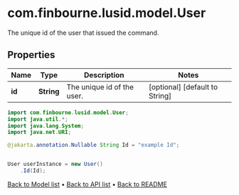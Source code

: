 # com.finbourne.lusid.model.User
The unique id of the user that issued the command.

## Properties

Name | Type | Description | Notes
------------ | ------------- | ------------- | -------------
**id** | **String** | The unique id of the user. | [optional] [default to String]

```java
import com.finbourne.lusid.model.User;
import java.util.*;
import java.lang.System;
import java.net.URI;

@jakarta.annotation.Nullable String Id = "example Id";


User userInstance = new User()
    .Id(Id);
```


[Back to Model list](../README.md#documentation-for-models) &#8226; [Back to API list](../README.md#documentation-for-api-endpoints) &#8226; [Back to README](../README.md)
